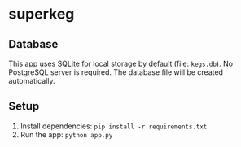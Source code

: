 # superkeg

## Database
This app uses SQLite for local storage by default (file: `kegs.db`). No PostgreSQL server is required. The database file will be created automatically.

## Setup
1. Install dependencies: `pip install -r requirements.txt`
2. Run the app: `python app.py`
